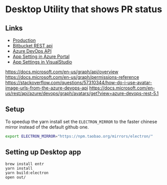 # Desktop Utility that shows PR status

## Links

- [Production](https://pr.bfanger.nl/)
- [Bitbucket REST api](https://docs.atlassian.com/bitbucket-server/rest/7.7.1/bitbucket-rest.html)
- [Azure DevOps API](https://docs.microsoft.com/en-us/rest/api/azure/devops/git/pull%20requests/get%20pull%20requests%20by%20project?view=azure-devops-rest-5.1)
- [App Setting in Azure Portal](https://portal.azure.com/#blade/Microsoft_AAD_RegisteredApps/ApplicationMenuBlade/Overview/quickStartType//sourceType/Microsoft_AAD_IAM/appId/2edb3d23-0340-4c39-9eea-84820ecd9120/objectId/4f2f5d91-cfa0-4fc0-9bbc-d3265827e2ed/isMSAApp//defaultBlade/Overview/servicePrincipalCreated/true)
- [App Settings in VisualStudio](https://app.vsaex.visualstudio.com/app/view?clientId=11636132-222f-4092-9bdb-c454b3e2f773)

https://docs.microsoft.com/en-us/graph/api/overview
https://docs.microsoft.com/en-us/graph/permissions-reference
https://stackoverflow.com/questions/57310344/how-do-i-use-avatar-image-urls-from-the-azure-devops-api
https://docs.microsoft.com/en-us/rest/api/azure/devops/graph/avatars/get?view=azure-devops-rest-5.1

## Setup

To speedup the yarn install set the `ELECTRON_MIRROR` to the faster chinese mirror instead of the default github one.

```sh
export ELECTRON_MIRROR="https://npm.taobao.org/mirrors/electron/"
```

## Setting up Desktop app

```
brew install entr
yarn install
yarn build:electron
open out/
```
